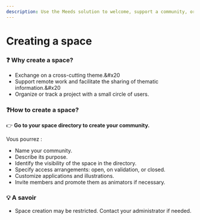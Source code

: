 ```yaml
---
description: Use the Meeds solution to welcome, support a community, or track a project, and share knowledge
---
```


# Creating a space

### :question: Why create a space?

- Exchange on a cross-cutting theme.\&#x20
- Support remote work and facilitate the sharing of thematic information.\&#x20
- Organize or track a project with a small circle of users.

### :question:How to create a space?

:point_right: **Go to your space directory to create your community.**

Vous pourrez :

- Name your community.
- Describe its purpose.
- Identify the visibility of the space in the directory.
- Specify access arrangements: open, on validation, or closed.
- Customize applications and illustrations.
- Invite members and promote them as animators if necessary.

### 💡 A savoir

- Space creation may be restricted. Contact your administrator if needed.
